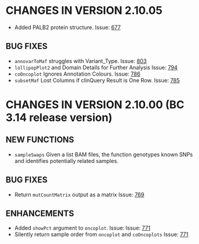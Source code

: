 # CHANGES IN VERSION 2.10.05

- Added PALB2 protein structure. Issue: [677](https://github.com/PoisonAlien/maftools/issues/677)

## BUG FIXES
- `annovarToMaf` struggles with Variant_Type. Issue: [803](https://github.com/PoisonAlien/maftools/issues/803)
- `lollipopPlot2` and Domain Details for Further Analysis Issue: [794](https://github.com/PoisonAlien/maftools/issues/794)
- `coOncoplot` Ignores Annotation Colours. Issue: [786](https://github.com/PoisonAlien/maftools/issues/786)
- `subsetMaf` Lost Columns if clinQuery Result is One Row. Issue: [785](https://github.com/PoisonAlien/maftools/issues/785)

# CHANGES IN VERSION 2.10.00 (BC 3.14 release version)

## NEW FUNCTIONS
- `sampleSwaps` Given a list BAM files, the function genotypes known SNPs and identifies potentially related samples.

## BUG FIXES
- Return `mutCountMatrix` output as a matrix Issue: [769](https://github.com/PoisonAlien/maftools/issues/769)

## ENHANCEMENTS
- Added `showPct` argument to `oncoplot`. Issue: Issue: [771](https://github.com/PoisonAlien/maftools/issues/780)
- Silently return sample order from `oncoplot` and `coOncoplots` Issue: [771](https://github.com/PoisonAlien/maftools/issues/771)
